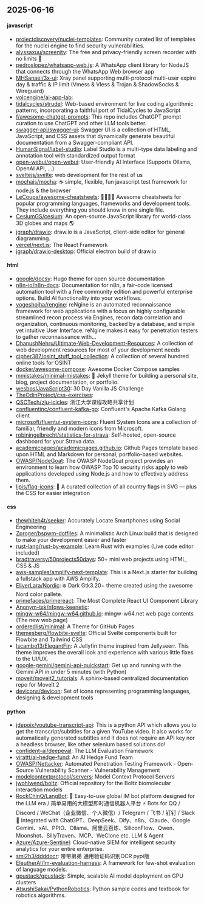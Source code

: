 ## 2025-06-16

#### javascript
* [projectdiscovery/nuclei-templates](https://github.com/projectdiscovery/nuclei-templates): Community curated list of templates for the nuclei engine to find security vulnerabilities.
* [alyssaxuu/screenity](https://github.com/alyssaxuu/screenity): The free and privacy-friendly screen recorder with no limits 🎥
* [pedroslopez/whatsapp-web.js](https://github.com/pedroslopez/whatsapp-web.js): A WhatsApp client library for NodeJS that connects through the WhatsApp Web browser app
* [MHSanaei/3x-ui](https://github.com/MHSanaei/3x-ui): Xray panel supporting multi-protocol multi-user expire day & traffic & IP limit (Vmess & Vless & Trojan & ShadowSocks & Wireguard)
* [volcengine/ai-app-lab](https://github.com/volcengine/ai-app-lab): 
* [tidalcycles/strudel](https://github.com/tidalcycles/strudel): Web-based environment for live coding algorithmic patterns, incorporating a faithful port of TidalCycles to JavaScript
* [f/awesome-chatgpt-prompts](https://github.com/f/awesome-chatgpt-prompts): This repo includes ChatGPT prompt curation to use ChatGPT and other LLM tools better.
* [swagger-api/swagger-ui](https://github.com/swagger-api/swagger-ui): Swagger UI is a collection of HTML, JavaScript, and CSS assets that dynamically generate beautiful documentation from a Swagger-compliant API.
* [HumanSignal/label-studio](https://github.com/HumanSignal/label-studio): Label Studio is a multi-type data labeling and annotation tool with standardized output format
* [open-webui/open-webui](https://github.com/open-webui/open-webui): User-friendly AI Interface (Supports Ollama, OpenAI API, ...)
* [sveltejs/svelte](https://github.com/sveltejs/svelte): web development for the rest of us
* [mochajs/mocha](https://github.com/mochajs/mocha): ☕️ simple, flexible, fun javascript test framework for node.js & the browser
* [LeCoupa/awesome-cheatsheets](https://github.com/LeCoupa/awesome-cheatsheets): 👩‍💻👨‍💻 Awesome cheatsheets for popular programming languages, frameworks and development tools. They include everything you should know in one single file.
* [CesiumGS/cesium](https://github.com/CesiumGS/cesium): An open-source JavaScript library for world-class 3D globes and maps 🌎
* [jgraph/drawio](https://github.com/jgraph/drawio): draw.io is a JavaScript, client-side editor for general diagramming.
* [vercel/next.js](https://github.com/vercel/next.js): The React Framework
* [jgraph/drawio-desktop](https://github.com/jgraph/drawio-desktop): Official electron build of draw.io

#### html
* [google/docsy](https://github.com/google/docsy): Hugo theme for open source documentation
* [n8n-io/n8n-docs](https://github.com/n8n-io/n8n-docs): Documentation for n8n, a fair-code licensed automation tool with a free community edition and powerful enterprise options. Build AI functionality into your workflows.
* [yogeshojha/rengine](https://github.com/yogeshojha/rengine): reNgine is an automated reconnaissance framework for web applications with a focus on highly configurable streamlined recon process via Engines, recon data correlation and organization, continuous monitoring, backed by a database, and simple yet intuitive User Interface. reNgine makes it easy for penetration testers to gather reconnaissance with…
* [DhanushNehru/Ultimate-Web-Development-Resources](https://github.com/DhanushNehru/Ultimate-Web-Development-Resources): A collection of web development resources for most of your development needs
* [cipher387/osint_stuff_tool_collection](https://github.com/cipher387/osint_stuff_tool_collection): A collection of several hundred online tools for OSINT
* [docker/awesome-compose](https://github.com/docker/awesome-compose): Awesome Docker Compose samples
* [mmistakes/minimal-mistakes](https://github.com/mmistakes/minimal-mistakes): 📐 Jekyll theme for building a personal site, blog, project documentation, or portfolio.
* [wesbos/JavaScript30](https://github.com/wesbos/JavaScript30): 30 Day Vanilla JS Challenge
* [TheOdinProject/css-exercises](https://github.com/TheOdinProject/css-exercises): 
* [QSCTech/zju-icicles](https://github.com/QSCTech/zju-icicles): 浙江大学课程攻略共享计划
* [confluentinc/confluent-kafka-go](https://github.com/confluentinc/confluent-kafka-go): Confluent's Apache Kafka Golang client
* [microsoft/fluentui-system-icons](https://github.com/microsoft/fluentui-system-icons): Fluent System Icons are a collection of familiar, friendly and modern icons from Microsoft.
* [robiningelbrecht/statistics-for-strava](https://github.com/robiningelbrecht/statistics-for-strava): Self-hosted, open-source dashboard for your Strava data.
* [academicpages/academicpages.github.io](https://github.com/academicpages/academicpages.github.io): Github Pages template based upon HTML and Markdown for personal, portfolio-based websites.
* [OWASP/NodeGoat](https://github.com/OWASP/NodeGoat): The OWASP NodeGoat project provides an environment to learn how OWASP Top 10 security risks apply to web applications developed using Node.js and how to effectively address them.
* [lipis/flag-icons](https://github.com/lipis/flag-icons): 🎏 A curated collection of all country flags in SVG — plus the CSS for easier integration

#### css
* [thewhiteh4t/seeker](https://github.com/thewhiteh4t/seeker): Accurately Locate Smartphones using Social Engineering
* [Zproger/bspwm-dotfiles](https://github.com/Zproger/bspwm-dotfiles): A minimalistic Arch Linux build that is designed to make your development easier and faster
* [rust-lang/rust-by-example](https://github.com/rust-lang/rust-by-example): Learn Rust with examples (Live code editor included)
* [bradtraversy/50projects50days](https://github.com/bradtraversy/50projects50days): 50+ mini web projects using HTML, CSS & JS
* [aws-samples/amplify-next-template](https://github.com/aws-samples/amplify-next-template): This is a Next.js starter for building a fullstack app with AWS Amplify.
* [EliverLara/Nordic](https://github.com/EliverLara/Nordic): ❄️ Dark Gtk3.20+ theme created using the awesome Nord color pallete.
* [primefaces/primereact](https://github.com/primefaces/primereact): The Most Complete React UI Component Library
* [Anonym-tsk/nfqws-keenetic](https://github.com/Anonym-tsk/nfqws-keenetic): 
* [mingw-w64/mingw-w64.github.io](https://github.com/mingw-w64/mingw-w64.github.io): mingw-w64.net web page contents (The new web page)
* [orderedlist/minimal](https://github.com/orderedlist/minimal): A Theme for GitHub Pages
* [themesberg/flowbite-svelte](https://github.com/themesberg/flowbite-svelte): Official Svelte components built for Flowbite and Tailwind CSS
* [lscambo13/ElegantFin](https://github.com/lscambo13/ElegantFin): A Jellyfin theme inspired from Jellyseerr. This theme improves the overall look and experience with various little fixes to the UI/UX.
* [google-gemini/gemini-api-quickstart](https://github.com/google-gemini/gemini-api-quickstart): Get up and running with the Gemini API in under 5 minutes (with Python)
* [moveit/moveit2_tutorials](https://github.com/moveit/moveit2_tutorials): A sphinx-based centralized documentation repo for MoveIt 2
* [devicons/devicon](https://github.com/devicons/devicon): Set of icons representing programming languages, designing & development tools

#### python
* [jdepoix/youtube-transcript-api](https://github.com/jdepoix/youtube-transcript-api): This is a python API which allows you to get the transcript/subtitles for a given YouTube video. It also works for automatically generated subtitles and it does not require an API key nor a headless browser, like other selenium based solutions do!
* [confident-ai/deepeval](https://github.com/confident-ai/deepeval): The LLM Evaluation Framework
* [virattt/ai-hedge-fund](https://github.com/virattt/ai-hedge-fund): An AI Hedge Fund Team
* [OWASP/Nettacker](https://github.com/OWASP/Nettacker): Automated Penetration Testing Framework - Open-Source Vulnerability Scanner - Vulnerability Management
* [modelcontextprotocol/servers](https://github.com/modelcontextprotocol/servers): Model Context Protocol Servers
* [jwohlwend/boltz](https://github.com/jwohlwend/boltz): Official repository for the Boltz biomolecular interaction models
* [RockChinQ/LangBot](https://github.com/RockChinQ/LangBot): 🤩 Easy-to-use global IM bot platform designed for the LLM era / 简单易用的大模型即时通信机器人平台 ⚡️ Bots for QQ / Discord / WeChat（企业微信、个人微信）/ Telegram / 飞书 / 钉钉 / Slack 🧩 Integrated with ChatGPT、DeepSeek、Dify、n8n、Claude、Google Gemini、xAI、PPIO、Ollama、阿里云百炼、SiliconFlow、Qwen、Moonshot、SillyTraven、MCP、WeClone etc. LLM & Agent
* [Azure/Azure-Sentinel](https://github.com/Azure/Azure-Sentinel): Cloud-native SIEM for intelligent security analytics for your entire enterprise.
* [sml2h3/ddddocr](https://github.com/sml2h3/ddddocr): 带带弟弟 通用验证码识别OCR pypi版
* [EleutherAI/lm-evaluation-harness](https://github.com/EleutherAI/lm-evaluation-harness): A framework for few-shot evaluation of language models.
* [gpustack/gpustack](https://github.com/gpustack/gpustack): Simple, scalable AI model deployment on GPU clusters
* [AtsushiSakai/PythonRobotics](https://github.com/AtsushiSakai/PythonRobotics): Python sample codes and textbook for robotics algorithms.
